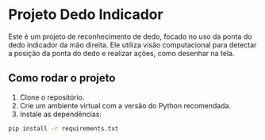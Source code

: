 # Projeto Dedo Indicador

Este é um projeto de reconhecimento de dedo, focado no uso da ponta do dedo indicador da mão direita. Ele utiliza visão computacional para detectar a posição da ponta do dedo e realizar ações, como desenhar na tela.

## Como rodar o projeto

1. Clone o repositório.
2. Crie um ambiente virtual com a versão do Python recomendada.
3. Instale as dependências:

```bash
pip install -r requirements.txt

